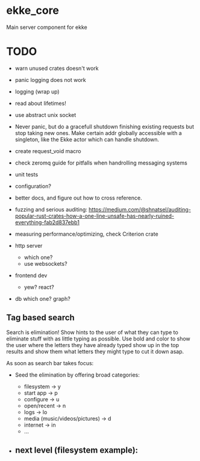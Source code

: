# ekke_core
Main server component for ekke

# TODO

- warn unused crates doesn't work
- panic logging does not work
- logging (wrap up)
- read about lifetimes!
- use abstract unix socket
- Never panic, but do a gracefull shutdown finishing existing requests but stop taking new ones.
  Make certain addr globally accessible with a singleton, like the Ekke actor which can handle shutdown.
- create request_void macro
- check zeromq guide for pitfalls when handrolling messaging systems
- unit tests
- configuration?
- better docs, and figure out how to cross reference.
- fuzzing and serious auditing: https://medium.com/@shnatsel/auditing-popular-rust-crates-how-a-one-line-unsafe-has-nearly-ruined-everything-fab2d837ebb1
- measuring performance/optimizing, check Criterion crate

- http server
  - which one?
  - use websockets?

- frontend dev
  - yew? react?

- db
  which one? graph?


Tag based search
----------------

Search is elimination! Show hints to the user of what they can type to eliminate stuff with as little typing as possible.
Use bold and color to show the user where the letters they have already typed show up in the top results and show them
what letters they might type to cut it down asap.

As soon as search bar takes focus:
- Seed the elimination by offering broad categories:
  - filesystem -> y
  - start app  -> p
  - configure  -> u
  - open/recent -> n
  - logs        -> lo
  - media (music/videos/pictures) -> d
  - internet    -> in
  - ...

- next level (filesystem example):
  -
